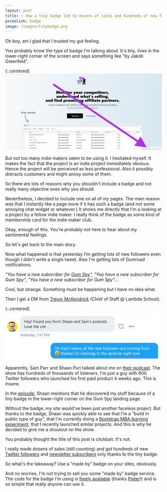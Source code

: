 ```yaml
---
layout: post
title: ⭐️ How a tiny badge led to dozens of sales and hundreds of new followers
permalink: badge
image: /images/tinybadge.png
---
```


Oh boy, am I glad that I trusted my gut feeling.

You probably know the type of badge I'm talking about.  It's tiny, lives in the lower-right corner of the screen and says something like "by Jakob Greenfeld".

{:.centered}
![](/images/tinybadge.png)


But not too many indie makers seem to be using it. I hesitated myself. It makes the fact that the project is an indie project immediately obvious. Hence the project will be perceived as less professional. Also it possibly distracts customers and might annoy some of them.

So there are lots of reasons why you shouldn't include a badge and not really many objective ones why you should.

Nevertheless, I decided to include one on all of my pages. The main reason was that I instantly like a page more if it has such a badge (and not some annoying chat widget or whatever.) It shows me directly that I'm a looking at a project by a fellow indie maker. I really think of the badge as some kind of membership card for the indie maker club.

Okay, enough of this. You're probably not here to hear about my sentimental feelings.

So let's get back to the main story.

Now what happened is that yesterday I'm getting lots of new followers even though I didn't write a single tweet. Also I'm getting lots of Gumroad notifications.

*"You have a new subscriber for [Gum Spy](https://gumspy.com/)", "You have a new subscriber for Gum Spy", "You have a new subscriber for Gum Spy"....*

Cool, but strange. Something must be happening but I have no idea what.

Then I get a DM from [Trevor McKendrick](https://twitter.com/TrevMcKendrick) (Chief of Staff @ Lambda School).

{:.centered}
![](/images/dm.png)

Apparently, Sam Parr and Shaan Puri talked about me on [their podcast](https://www.myfirstmillionpodcast.com/). The show has hundreds of thousands of listeners. I'm just a guy with 600 Twitter followers who launched his first paid product 4 weeks ago. This is insane.

In the [episode](https://open.spotify.com/episode/496MjbRwFPa52tqdJBvC3m?si=QrBc05p3TlOgEFDl9iqRNA), Shaan mentions that he discovered my stuff because of a tiny badge in the lower-right corner on the Gum Spy landing page.

Without the badge, my site would've been just another faceless project. But thanks to the badge, Shaan was quickly able to see that I'm a "build in public type of guy", that I'm currently doing a [Bootstrap MBA learning experiment](http://jakobgreenfeld.com/mba),  that I recently launched similar projects. And this is why he decided to give me a shoutout on the show.

You probably thought the title of this post is clickbait. It's not.

I really made dozens of sales (still counting) and got hundreds of new [Twitter followers](https://twitter.com/jakobgreenfeld) and [newsletter subscribers](https://productideas.substack.com/) only thanks to the tiny badge.

So what's the takeaway? Use a "made by" badge on your sites, obviously.

And no worries, I'm not trying to sell you some "made by" badge service. The code for the badge I'm using is [freely available](https://gist.github.com/levelsio/9c531122e557da6282458bbc2a8e2aff) (thanks [Pieter](https://levels.io)!) and is so simple that really anyone can use it.